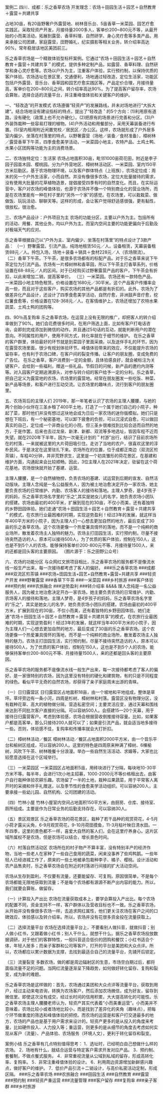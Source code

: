 案例二 四川．成都：乐之香草农场
开发理念：农场＋田园生活＋园艺＋自然教育＋露营＋共建共享

占地30亩，有20亩野奢户外露营地、树林音乐台、5亩香草一米菜园、园艺疗愈实践区。采取轻资产开发，月接待量2000多人，客单价200~800元不等，从最开始的小而美活动，拓展到露营、香草料理、自然研学、身心灵疗愈等多类产品，用来承接公司团建，家庭露营，田野婚礼，纪实摄影等相关业务，转介绍率高达90%，常年稳居该地区美团前三。

乐之香草农场是一个精致体验型标杆案例。它通过“农场＋田园生活＋园艺＋自然教育＋露营＋共建共享＂的模式，提供多种定制产品，如露营、香草料理、自然研学和身心灵疗愈等。农场以户外为主，注重客户体验，实行预约制，以保持优质的客户体验。农场选址在景区里，交通便利，场地通过轻改造，定位生活家，功能区包括户外露营、音乐台、香草园和园艺疗愈实践区等。产品定价合理，月接待量高，客单价在200~800元之间，转介绍率高达90%。为了提高客户留存率，农场会算账，选择合适的流量平台，并注重峰值体验和关键客户的维护。

一、“轻改造”的开发模式
农场遵循“轻资产”的发展路线，并未对场地进行“大拆大建“。结合场地没有建设指标的特点，提出了“轻改造＇的5个方向：(1)利用原有道路，没有硬化（政策上也不允许硬化）。(2)把原有的场景进行完善和分区。(3)户外装饰栽种一些容易打理的植物。(4)户外活动和用餐部分，采用天幕装备进行布置。(5)室内租用附近闲置党校／居民区／办公区。这样，农场就形成了户外居多室内偏少、坐落在村落里的特点。以野奢露营（场地／装备／食材准备），樟树林／露营香草下午茶，四季食愈美学活动，一米菜园小地主，农特产品、土鸡土鸭、水果小区团购等功能为主的消费场景。

二、农场独特定位：生活家
农场占地面积30亩，毗邻1000亩荷花田，附近是李子园子园苗木园、樱桃园。分为户外营地区、樟树林活动区、一米菜园、室内150平方米后勤区。基于农场物理环境，以及客户群体特点（上班族），农场定位成：周末的另一个户外生活家，小而自然。并没有像很多农场，定位大批量接待的需求，没有使用大批量的花草植物造景，提倡接受四季有时的自然变化。而且，在实际运营中，客户对农场的峰值体验，也源于农场并不像一个特别商业化的营业场所，而是在农场里能有一种在村子里的“另外一个家”的感觉。在农场里，可以栽栽菜、做做饭、玩玩活动、聊聊天等。这样的形成，会让客户觉得舒适感很强，更有黏性，很放松，很治愈。

三、农场产品设计：户外项目为主
农场的功能分区，主要以户外为主。包括所有的活动、用餐、其他业务，均以户外为主。而室内空间主要的功能更偏向于后勤及对极端天气的应对。

乐之香草根据自己以“户外为主、室内偏少、坐落在村落里”的特点设计了3款产品：
（一）野奢露营。引流产品，纯场地租赁50元／人。设备租赁，天幕装备租赁88元／人。拎包入场，场地＋装备＋锅具＋食材228元／人（农场限流）。
（二）香草下午茶。下午茶，是很多农场都有的标配产品。对于乐之香草来说下午茶定位为引流产品。农场有一片樟树林和香草园，所以下午茶主打香草系列，价格设置在68-88元／人的区间。对于已经购买过野奢露营产品的客户，下午茶会有折扣，以此来增加二销，提高客单价。
（三）一米菜园。农场还有一款特色产品，一米菜园小地主特色租赁。价格设置在1680元／30平米。这个产品客户传播率会高一些，而且对于这些客户，购买农场的其他产品都是有折扣的。此外，农场为了做差异化产品设计，还设计了四季食愈美学活动，自然疗愈，非洲鼓声音疗愈，挖红薯食愈等，价格设置在128-368元／人。在客情维护上，农场还增加了农特水果蔬菜、土鸡土鸭的团购等。

四、90％高复购率
乐之香草农场，在运营上没有无限的推广，却把客人的转介绍率做到了90%。她们会花费很多时间，在用户筛选上面，比如有客户打电话咨询，会即刻完成添加到微信的动作。并且通过5句话的互动，就能判断用户的潜在意向。不同属性的用户，使用不同方式，转化率就在于细节的维护。
在乐之香草的客户群里，体验最好的环节就是到菜园子里面采摘，以及送伴手礼的环节。因为在露营农场里面，很少有规划体验环节。峰值体验带来的效应，不仅能提升农场的留存率，也有利于农场口碑，在客户间的裂变传播。让客户的朋友圈，变成免费的广告位。
在乐之香草，客户消费到一定的金额，且体验感良好，就会被标注为关键客户，会给到一些福利，赠送一些礼品，节假日的问候，新产品的邀约内测等等。对入园客户定期追溯源头，对参与转介绍的客户给予一定的分利。乐之香草，把自己定义为露营地的农场，农场里的露营地。经常在朋友圈发一些吃饭、种菜、新产品等场景，和客户进行互动交流。让农场里的趣味点，流行到客户的朋友圈里。

五、农场背后的主理人们
2019年，那一年笔者认识了农场的主理人腰腰，与她的两个创始小伙伴在三圣乡租了400平土地，打造了一个属于她们自己的小院子，种起了菜，那时他们并没有想过这块地会成为日后一家农场的迷你版模拟。她们只是想在下班后，有一个秘密基地，可以卸下疲惫的负担，可以沉浸式自愈，可以做回真实的自己，定位成一个非商业化的小院。但三圣乡很难找到比较合适而自然的地方，于是作罢。后来也去过龙泉、新津、新都、双流等多地选址，皆因车程不近而失望。就在2020年下半年，因为一次毫无计划的＂村游”出行，结识了目前农场所在的村落，一来就被这里的大片荷田吸引住。走访了当地的农户，很喜欢这里的淳朴民风，于是决定在这里驻扎下来。农场所在的位置，位于成都正南边（双流区煎茶镇），车程40分钟，并非荒野求生，这里是一个初具雏形的荷花景区，在基建和维护方面，沟通起来会比较顺畅。因此，3位主理人在2021年决定，驻留在这个荷花基地，农场很快就开始了基建、运营。

主理人腰腰，是一个自然植物控，负责农场的基建、试运营到后期的宣发、自然活动版块。主理人念纯是一名公益服务人，因为被土地治愈决定开办一家农场，她主要负责农场的日常维护、内勤、农场客人的接待和落地。主理人梦奇，是4岁孩子的妈妈，乐之香草农场名字里的“乐之”,其实是她女儿的名字，她负责农场小团队的搭建。农场由最初的400平米，扩展到现在的30亩，不仅小而美，还有着独特的乡野田园体验。她们走通“农场＋田园生活＋园艺＋自然教育＋露营＋共建共享＂的模式，在农旅行业最困难的时期，实现逆势盈利！经过3年的发展，就这样当年400平方米的小院子，因为主理人们一心想去更加自然的地方，最后变成了30亩的乐之香草农场。这个农场更像一个热爱兼具情怀的落地，而不是一个纯粹的商业场所，散发着农场主人独特的魅力。农场主打田园生活，实行预约制，尽量不接待突然造访的人，原本可以接待500人，为了优质的客户体验，控制在150人，这也是不到5个人的农场，能够保持客单价200-800元不等、月接待量1500人，来的还都是回头客的主要原因。
（图片源于：乐之田野公众号）

六、农场的功能分区
与众网红文旅项目相比，乐之香草农场的服务都不是像流水线一般生产出来，每一次接待都考虑了客人的偏好。
###乐之香草农场 ###成都 ###双流区煎茶镇 ###农场+田园生活+园艺+自然教育+露营+共建共享 ###轻资产开发 ###野奢露营 ###香草下午茶 ###一米菜园 ###乡村旅游 ###客户体验 ###预约制 ###农旅融合 ###逆势盈利 ###转介绍率
&&&&
理人念纯是一名公益服务人，因为被土地治愈决定开办一家农场，她主要负责农场的日常维护、内勤、农场客人的接待和落地。主理人梦奇，是4岁孩子的妈妈，乐之香草农场名字里的“乐之”，其实是她女儿的名字，她负责农场小团队的搭建。农场由最初的400平方米，扩展到现在的30亩，不仅小而美，还有着独特的乡野田园体验。她们走通“农场＋田园生活＋园艺＋自然教育＋露营＋共建共享”的模式，在农旅行业最困难的时期，实现逆势盈利！经过3年的发展，就这样当年400平方米的小院子，因为主理人们一心想去更加自然的地方，最后变成了30亩的乐之香草农场。这个农场更像一个热爱兼具情怀的落地，而不是一个纯粹的商业场所，散发着农场主人独特的魅力。农场主打田园生活，实行预约制，尽量不接待突然造访的人，原本可以接待500人，为了优质的客户体验，控制在150人，这也是不到5个人的农场，能够保持客单价200-800元不等、月接待量1500人，来的还都是回头客的主要原因。

乐之香草农场的服务都不是像流水线一般生产出来，每一次接待都考虑了客人的偏好。是一家很特别的农场，因为这里没有特别的硬化和建筑物，有的只是不同程度的绿色。看似平平无奇的自然农场，却获得了亲子家庭周末出游的青睐。

（一）日归露营区
日归露营区占地面积18亩，由一个坡地和平地组成，整体是草坪。草坪旁边有一条小河，四周是杉树、樟树林和村落。露营区没有物理分区，没有栽种花草、高大的植物做分隔，营造私密空间；主要灵活应变，通过天幕和围线来达到不同批次客户直接的分隔。可以容纳500人。会搭建15—20个天幕，用于接待日归露营客户。考虑到体验感，农场会根据营收倒推接待容量。比如，如果客户都是高客单，那么只接待200人就可以了；如果是引流产品，就会适当地多接待一些。否则，体验感不佳，复购率和传播率就会大打折扣。

（二）樟树林活动／餐区
樟树林活动／餐区占地面积2000平方米，由一个音乐平台和榆树区组成，可以容纳200人。这里的特色是四周原来种满了樟树、6棵榆树，风吹下午茶、树林晚餐十分浪漫。举办一些自然生活活动、求婚等，大家也比较愿意选择在这个区域举行。

（三）一米菜园区
一米菜园区占地面积5亩，用砖块进行了分隔，每块地10-30平方米不等。每半年，会进行1次小地主招募，1000-2000元不等价格租出去，由客户自行栽种体验农耕乐趣。农场留了一半的土地，栽种瓜果蔬菜，用于平常客人离开时的采摘和伴手礼赠送，以及季节性的食愈美学活动组织。可以容纳200人，主要承接一些幼儿园、自然机构、公司团建的活动。

（四）竹林小屋
竹林小屋室内空间占地面积150平方米，由厨房、仓库、接待室、厕所组成。主要是作为日常业务的后勤支持存在，可以容纳30人。

（五）景区观景区
乐之香草农场的荷花景区，栽种了若干品种的观赏荷花，4-5月小荷才露尖尖角，6-9月观赏荷花，9-10月荷田摸鱼，11-3月枯叶映日清水田。一年四季，这里的景色都不一样，喜爱大自然的客人们，会在这里疗养身心。这片区域所属权不是农场，但是农场可以结合，增长景色时间。

（六）村落自然活动区
农场所在的村子物产不算丰富，没有特别丰产的经济作物，当地一些老人在家种了一些自己食用的蔬菜，闲来没事养了些鸡鸭鹅。一些年轻人已经进城工作了，原来的一些土地被承包栽种李子、橘子、樱桃。设计活动和农产品售卖时，乐之香草农场会在附近的村落进行间接的扩大活动空间。

农场从生存到盈利，不仅要有流量，还要能留存、可复购。原因很简单，不是每个农场都能无限地获取到流量；不是每个农场都有源源不断产出内容的能力。所以，我们就要会算账，做留存。

（一）计算投入产出比
农场在流量获取成本上，要学会算投入产出比。每个农场的配置不同，资金支持不一样，客户群体以及营收目标也不一致。乐之香草农场，从开始并没有像很多农场一样，去追求网红属性，他们更关注农场在客户之间的口碑效应，体验感以及转介绍率。所以，农场并没有花很多资金投在流量获取上。

（二）选择流量平台
农场在选择流量平台上，不要看别人做抖音，就做抖音；别人做小红书，又跟着做小红书；别人干什么，就想干什么。据乐之香草农场投放数据调研，对于他们的客群特性，一般抖音适合低价的团购和餐饮；小红书适合个体，年轻人居多；而亲子客群和公司等客户，打开的平台是美团和大众点评。所以，农场都应以累计数据为支撑，去找到最适合自己的流量平台，先铺开后锁定。

（三）流量裂变
多数农场，做的都是周边辐射区的生意，市场空白期过后，都将面临流量不足的问题。当网红流量逐渐呈下降趋势，如何做好转化留存、复购和裂变，成为新的难题。

乐之香草农场是这样做的：首先，农场通过美团和大众点评等流量平台，获取到用户，经过主动来电咨询，转换为农场客户，然后添加农场微信，成为好友，留存到微信里。即使这次没有成交，经过长时间的信用积累，大大提高转化的可能性。乐之香草农场主理人腰腰老师认为，轻资产其实代表着“小而美重运营”。小而美并不意味着，农场比较小或者场地比较小，而是找到了差异化的夹角（趣味点），把每个环节做重度的筛选和峰值体验的把控。而农场的运营是和客户打交道最多的地方，农场的产品也是基于用户需求来设计的。轻资产更多的是从投入的角度来考量，比如硬件投入、人力投入等；重运营，则更多的是从细节的角度去考虑如何实现从客户（流量）、产品体验、农场服务（环境人文），更利于转化留存和裂变。

案例小结
乐之香草有几点特别值得思考：
1．选址时，已经明白自己想做什么样的农场。
2．场地有什么，就结合运营与特定客户需求开发对应产品。
3．预约制、套餐制，不做点餐式服务。
4．非常重视流量从公域到私域的留存，形成高转化率、复购率。
5．非常注重峰值体验的设计。
6．利用周边资源增加新鲜感兴趣点，做好客户的维护。
7．低价产品引流＋二销设计，与高价私密活动定制，形成区隔。
###乐之香草农场 ###农旅融合 ###田园生活 ###自然教育 ###露营 ###预约制 ###轻资产重运营 ###流量管理 ###客户留存 ###复购率 ###亲子客群 ###乡村旅游